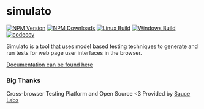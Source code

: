 # simulato
[![NPM Version](https://img.shields.io/npm/v/simulato.svg)](https://npmjs.org/package/simulato)
[![NPM Downloads](https://img.shields.io/npm/dm/simulato.svg)](https://npmjs.org/package/simulato)
[![Linux Build](https://img.shields.io/travis/GannettDigital/simulato/master.svg?label=linux)](https://travis-ci.org/GannettDigital/simulato)
[![Windows Build](https://img.shields.io/appveyor/ci/scottgunther/simulato/master.svg?label=windows)](https://ci.appveyor.com/project/scottgunther)
[![codecov](https://codecov.io/gh/GannettDigital/simulato/branch/master/graph/badge.svg)](https://codecov.io/gh/GannettDigital/simulato)

Simulato is a tool that uses model based testing techniques to generate and run tests for web page user interfaces in the browser.

[Documentation can be found here](https://gannettdigital.github.io/simulato/)

### Big Thanks

Cross-browser Testing Platform and Open Source <3 Provided by [Sauce Labs][homepage]

[homepage]: https://saucelabs.com